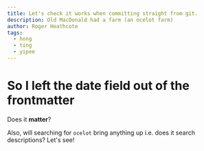 ```yaml
---
title: Let's check it works when committing straight from git.
description: Old MacDonald had a farm (an ocelot farm)
author: Roger Heathcote
tags:
  - hong
  - ting
  - yipee
---
```

# So I left the date field out of the frontmatter

Does it **matter**?

Also, will searching for `ocelot` bring anything up i.e. does it search descriptions? Let's see!